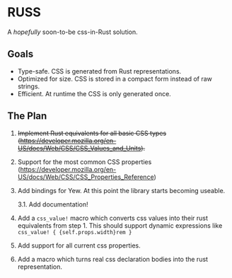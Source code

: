 # RUSS

A *hopefully* soon-to-be css-in-Rust solution.

## Goals

- Type-safe. CSS is generated from Rust representations.
- Optimized for size. CSS is stored in a compact form instead of raw strings.
- Efficient. At runtime the CSS is only generated once.

## The Plan

1. ~~Implement Rust equivalents for all basic CSS types (<https://developer.mozilla.org/en-US/docs/Web/CSS/CSS_Values_and_Units>).~~
2. Support for the most common CSS properties (<https://developer.mozilla.org/en-US/docs/Web/CSS/CSS_Properties_Reference>)
3. Add bindings for Yew. At this point the library starts becoming useable.

   3.1. Add documentation!

4. Add a `css_value!` macro which converts css values into their rust equivalents from step 1.
   This should support dynamic expressions like `css_value! { {self.props.width}rem }`
5. Add support for all current css properties.
6. Add a macro which turns real css declaration bodies into the rust representation.
